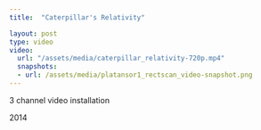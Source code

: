 ```yaml
---
title:  "Caterpillar's Relativity"

layout: post
type: video
video: 
  url: "/assets/media/caterpillar_relativity-720p.mp4"
  snapshots:
  - url: /assets/media/platansor1_rectscan_video-snapshot.png
---
```


3 channel video installation

2014

<!-- more -->